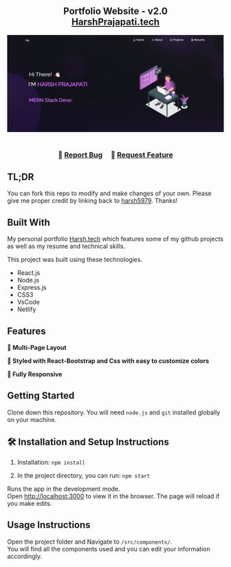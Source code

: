 <h2 align="center">
  Portfolio Website - v2.0<br/>
  <a href="https://harsh07-portfolio.netlify.app/ " target="_blank">HarshPrajapati.tech</a>
</h2>
<div align="center">
  <img alt="Demo" src="/public/demo.png" />
</div>

<br/>

<center>


</center>

<h3 align="center">
    🔹
    <a href="https://github.com/harsh5979/Portfolio_Website/issues">Report Bug</a> &nbsp; &nbsp;
    🔹
    <a href="https://github.com/harsh5979/Portfolio_Website/issues">Request Feature</a>
</h3>

## TL;DR

You can fork this repo to modify and make changes of your own. Please give me proper credit by linking back to [harsh5979](https://github.com/harsh5979/Portfolio). Thanks!

## Built With

My personal portfolio <a href="https://harsh07-portfolio.netlify.app/" target="_blank">Harsh.tech</a> which features some of my github projects as well as my resume and technical skills.<br/>

This project was built using these technologies.

- React.js
- Node.js
- Express.js
- CSS3
- VsCode
- Netlify

## Features

**📖 Multi-Page Layout**

**🎨 Styled with React-Bootstrap and Css with easy to customize colors**

**📱 Fully Responsive**

## Getting Started

Clone down this repository. You will need `node.js` and `git` installed globally on your machine.

## 🛠 Installation and Setup Instructions

1. Installation: `npm install`

2. In the project directory, you can run: `npm start`

Runs the app in the development mode.\
Open [http://localhost:3000](http://localhost:3000) to view it in the browser.
The page will reload if you make edits.

## Usage Instructions

Open the project folder and Navigate to `/src/components/`. <br/>
You will find all the components used and you can edit your information accordingly.

